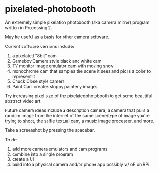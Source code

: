 pixelated-photobooth
====================

An extremely simple pixelation photobooth (aka camera mirror) program written in Processing 2.

May be useful as a basis for other camera software.

Current software versions include:
1. a pixelated "8bit" cam
2. Gameboy Camera style black and white cam
3. TV monitor image emulator cam with moving snow
4. monochrome cam that samples the scene it sees and picks a color to represent it
5. Chuck Close style camera
6. Paint Cam creates sloppy painterly images

Try increasing pixel size of the pixelatedphotobooth to get some beautiful abstract video art.

Future camera ideas include a description camera, a camera that pulls a random image from the internet
of the same scene/type of image you're trying to shoot, the selfie textual cam, a music image processer,
and more.

Take a screenshot by pressing the spacebar.

To do: 
1. add more camera emulators and cam programs
2. combine into a single program
3. create a UI
4. build into a physical camera and/or phone app possibly w/ oF on RPi

